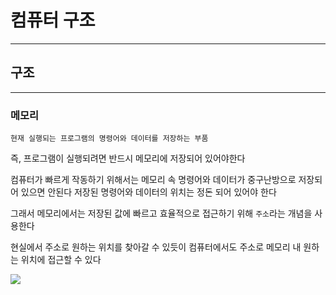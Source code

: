 # 컴퓨터 구조
---
## 구조
---
### 메모리
```
현재 실행되는 프로그램의 명령어와 데이터를 저장하는 부품
```
즉, 프로그램이 실행되려면 반드시 메모리에 저장되어 있어야한다

컴퓨터가 빠르게 작동하기 위해서는 메모리 속 명령어와 데이터가 중구난방으로 저장되어 있으면 안된다
저장된 명령어와 데이터의 위치는 정돈 되어 있어야 한다

그래서 메모리에서는 저장된 값에 빠르고 효율적으로 접근하기 위해 `주소`라는 개념을 사용한다

현실에서 주소로 원하는 위치를 찾아갈 수 있듯이 컴퓨터에서도 주소로 메모리 내 원하는 위치에 접근할 수 있다

![](https://hongong.hanbit.co.kr/wp-content/uploads/2022/09/%EC%BB%B4%ED%93%A8%ED%84%B0-%EA%B5%AC%EC%A1%B0_%EB%A9%94%EB%AA%A8%EB%A6%AC.png)